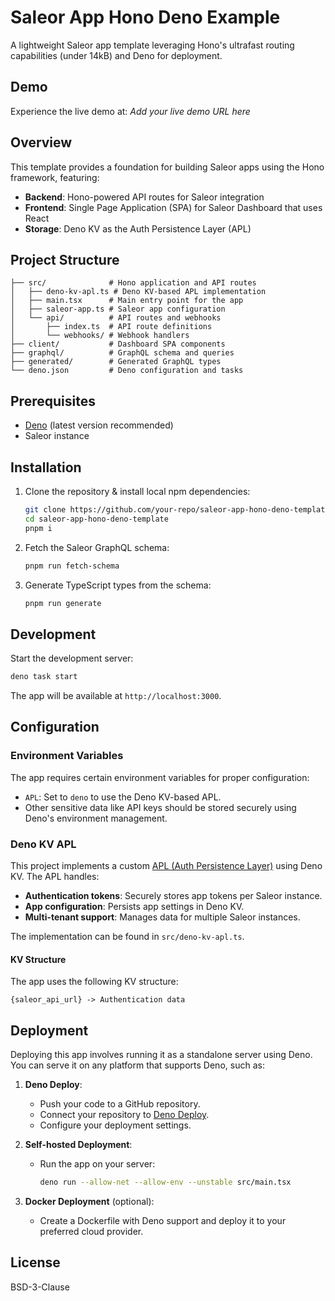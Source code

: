 # Saleor App Hono Deno Example

A lightweight Saleor app template leveraging Hono's ultrafast routing capabilities (under 14kB) and Deno for deployment.

## Demo

Experience the live demo at: *Add your live demo URL here*

## Overview

This template provides a foundation for building Saleor apps using the Hono framework, featuring:

- **Backend**: Hono-powered API routes for Saleor integration
- **Frontend**: Single Page Application (SPA) for Saleor Dashboard that uses React
- **Storage**: Deno KV as the Auth Persistence Layer (APL)

## Project Structure

```
├── src/              # Hono application and API routes
│   ├── deno-kv-apl.ts # Deno KV-based APL implementation
│   ├── main.tsx      # Main entry point for the app
│   ├── saleor-app.ts # Saleor app configuration
│   └── api/          # API routes and webhooks
│       ├── index.ts  # API route definitions
│       └── webhooks/ # Webhook handlers
├── client/           # Dashboard SPA components
├── graphql/          # GraphQL schema and queries
├── generated/        # Generated GraphQL types
└── deno.json         # Deno configuration and tasks
```

## Prerequisites

- [Deno](https://deno.land/) (latest version recommended)
- Saleor instance

## Installation

1. Clone the repository & install local npm dependencies:
   ```bash
   git clone https://github.com/your-repo/saleor-app-hono-deno-template.git
   cd saleor-app-hono-deno-template
   pnpm i
   ```

2. Fetch the Saleor GraphQL schema:
   ```bash
   pnpm run fetch-schema
   ```

3. Generate TypeScript types from the schema:
   ```bash
   pnpm run generate
   ```

## Development

Start the development server:
```bash
deno task start
```

The app will be available at `http://localhost:3000`.

## Configuration

### Environment Variables

The app requires certain environment variables for proper configuration:

- `APL`: Set to `deno` to use the Deno KV-based APL.
- Other sensitive data like API keys should be stored securely using Deno's environment management.

### Deno KV APL

This project implements a custom [APL (Auth Persistence Layer)](https://docs.saleor.io/developer/extending/apps/architecture/apl) using Deno KV. The APL handles:

- **Authentication tokens**: Securely stores app tokens per Saleor instance.
- **App configuration**: Persists app settings in Deno KV.
- **Multi-tenant support**: Manages data for multiple Saleor instances.

The implementation can be found in `src/deno-kv-apl.ts`.

#### KV Structure

The app uses the following KV structure:
```
{saleor_api_url} -> Authentication data
```

## Deployment

Deploying this app involves running it as a standalone server using Deno. You can serve it on any platform that supports Deno, such as:

1. **Deno Deploy**:
   - Push your code to a GitHub repository.
   - Connect your repository to [Deno Deploy](https://deno.com/deploy).
   - Configure your deployment settings.

2. **Self-hosted Deployment**:
   - Run the app on your server:
     ```bash
     deno run --allow-net --allow-env --unstable src/main.tsx
     ```

3. **Docker Deployment** (optional):
   - Create a Dockerfile with Deno support and deploy it to your preferred cloud provider.

## License

BSD-3-Clause
